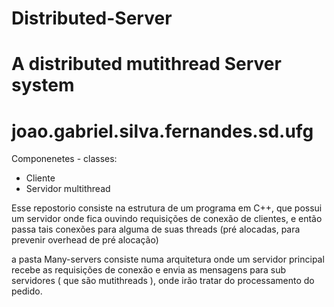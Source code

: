 # Distributed-Server
A distributed mutithread Server system
=======
# joao.gabriel.silva.fernandes.sd.ufg

Componenetes - classes:
* Cliente
* Servidor multithread

Esse repostorio consiste na estrutura de um programa em C++, que possui um servidor onde fica ouvindo requisições de conexão de clientes, e então passa tais conexões para alguma de suas threads (pré alocadas, para prevenir overhead de pré alocação)

a pasta Many-servers consiste numa arquitetura onde um servidor principal recebe as requisições de conexão e envia as mensagens para sub servidores ( que são mutithreads ), onde irão tratar do processamento do pedido.
